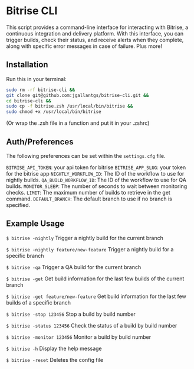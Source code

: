 # Bitrise CLI

This script provides a command-line interface for interacting with Bitrise, a continuous integration and delivery platform. With this interface, you can trigger builds, check their status, and receive alerts when they complete, along with specific error messages in case of failure. Plus more!

## Installation

Run this in your terminal:
```sh
sudo rm -rf bitrise-cli &&
git clone git@github.com:jgallantgs/bitrise-cli.git &&
cd bitrise-cli &&
sudo cp -f bitrise.zsh /usr/local/bin/bitrise &&
sudo chmod +x /usr/local/bin/bitrise
```
(Or wrap the .zsh file in a function and put it in your .zshrc)

## Auth/Preferences
The following preferences can be set within the `settings.cfg` file.

`BITRISE_API_TOKEN`: your api token for bitrise
`BITRISE_APP_SLUG`: your token for the bitrise app
`NIGHTLY_WORKFLOW_ID`: The ID of the workflow to use for nightly builds.
`QA_BUILD_WORKFLOW_ID`: The ID of the workflow to use for QA builds.
`MONITOR_SLEEP`: The number of seconds to wait between monitoring checks.
`LIMIT`: The maximum number of builds to retrieve in the get command.
`DEFAULT_BRANCH`: The default branch to use if no branch is specified.

## Example Usage

`$ bitrise -nightly`  Trigger a nightly build for the current branch

`$ bitrise -nightly feature/new-feature`  Trigger a nightly build for a specific branch

`$ bitrise -qa`  Trigger a QA build for the current branch

`$ bitrise -get`  Get build information for the last few builds of the current branch

`$ bitrise -get feature/new-feature`  Get build information for the last few builds of a specific branch

`$ bitrise -stop 123456`  Stop a build by build number

`$ bitrise -status 123456`  Check the status of a build by build number

`$ bitrise -monitor 123456`  Monitor a build by build number

`$ bitrise -h`  Display the help message

`$ bitrise -reset`  Deletes the config file
